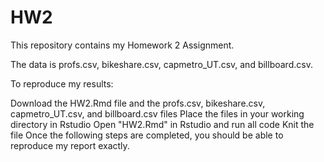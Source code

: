 # HW2

This repository contains my Homework 2 Assignment.

The data is profs.csv, bikeshare.csv, capmetro_UT.csv, and billboard.csv.

To reproduce my results:

Download the HW2.Rmd file and the profs.csv, bikeshare.csv, capmetro_UT.csv, and billboard.csv files
Place the files in your working directory in Rstudio
Open "HW2.Rmd" in Rstudio and run all code
Knit the file
Once the following steps are completed, you should be able to reproduce my report exactly.
